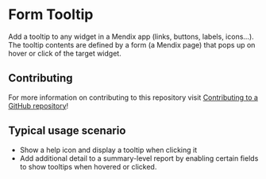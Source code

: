# Form Tooltip

Add a tooltip to any widget in a Mendix app (links, buttons, labels, icons...). The tooltip contents are defined by a form (a Mendix page) that pops up on hover or click of the target widget.

## Contributing

For more information on contributing to this repository visit [Contributing to a GitHub repository](https://world.mendix.com/display/howto50/Contributing+to+a+GitHub+repository)!

## Typical usage scenario

 - Show a help icon and display a tooltip when clicking it
 - Add additional detail to a summary-level report by enabling certain fields to show tooltips when hovered or clicked.

 
